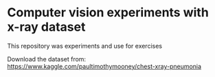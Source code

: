 # Computer vision experiments with x-ray dataset

This repository was experiments and use for exercises

Download the dataset from: https://www.kaggle.com/paultimothymooney/chest-xray-pneumonia
